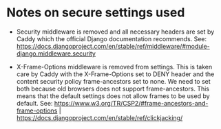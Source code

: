 # Notes on secure settings used

- Security middleware is removed and all necessary headers are set by Caddy which the official Django documentation recommends. See: https://docs.djangoproject.com/en/stable/ref/middleware/#module-django.middleware.security

- X-Frame-Options middleware is removed from settings. This is taken care by Caddy with the X-Frame-Options set to DENY header and the content security policy frame-ancestors set to none. We need to set both because old browsers does not support frame-ancestors. This means that the default settings does not allow frames to be used by default.
See: https://www.w3.org/TR/CSP2/#frame-ancestors-and-frame-options  | https://docs.djangoproject.com/en/stable/ref/clickjacking/
